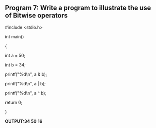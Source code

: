 ## Program 7: Write a program to illustrate the use of Bitwise operators

#include <stdio.h>

int main() 

{

int a = 50;

int b = 34;

printf("%d\n", a & b);

printf("%d\n", a | b);

printf("%d\n", a ^ b);

return 0;

}

**OUTPUT:34**
**50**
**16**

